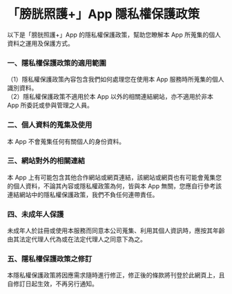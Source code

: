 # 「膀胱照護+」App 隱私權保護政策

以下是「膀胱照護+」App 的隱私權保護政策，幫助您瞭解本 App 所蒐集的個人資料之運用及保護方式。

### 一、隱私權保護政策的適用範圍

（1）隱私權保護政策內容包含我們如何處理您在使用本 App 服務時所蒐集的個人識別資料。  
（2）隱私權保護政策不適用於本 App 以外的相關連結網站，亦不適用於非本 App 所委託或參與管理之人員。

### 二、個人資料的蒐集及使用

本 App 不會蒐集任何有關個人的身份資料。

### 三、網站對外的相關連結

本 App 上有可能包含其他合作網站或網頁連結，該網站或網頁也有可能會蒐集您的個人資料，不論其內容或隱私權政策為何，皆與本 App 無關，您應自行參考該連結網站中的隱私權保護政策，我們不負任何連帶責任。

### 四、未成年人保護

未成年人於註冊或使用本服務而同意本公司蒐集、利用其個人資訊時，應按其年齡由其法定代理人代為或在法定代理人之同意下為之。

### 五、隱私權保護政策之修訂

本隱私權保護政策將因應需求隨時進行修正，修正後的條款將刊登於此網頁上，且自修訂日起生效，不再另行通知。
